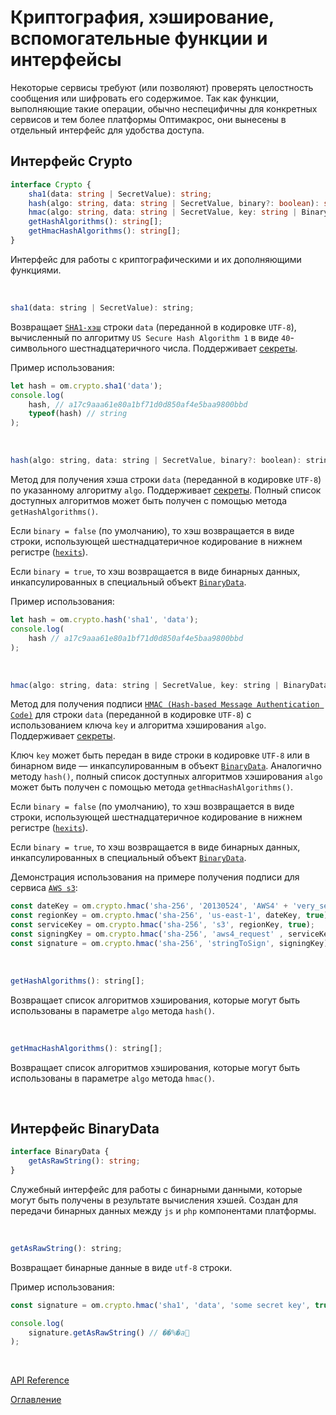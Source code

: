 # Криптография, хэширование, вспомогательные функции и интерфейсы

Некоторые сервисы требуют (или позволяют) проверять целостность сообщения или шифровать его содержимое. Так как функции, выполняющие такие операции, обычно неспецифичны для конкретных сервисов и тем более платформы Оптимакрос, они вынесены в отдельный интерфейс для удобства доступа.

## Интерфейс Crypto<a name="crypto"></a>
```ts
interface Crypto {
	sha1(data: string | SecretValue): string;
	hash(algo: string, data: string | SecretValue, binary?: boolean): string | BinaryData;
	hmac(algo: string, data: string | SecretValue, key: string | BinaryData, binary?: boolean): string | BinaryData;
	getHashAlgorithms(): string[];
	getHmacHashAlgorithms(): string[];
}
```
Интерфейс для работы с криптографическими и их дополняющими функциями.

&nbsp;

```js
sha1(data: string | SecretValue): string;
```
Возвращает [`SHA1-хэш`](https://en.wikipedia.org/wiki/SHA-1) строки `data` (переданной в кодировке `UTF-8`), вычисленный по алгоритму `US Secure Hash Algorithm 1` в виде `40`-символьного шестнадцатеричного числа. Поддерживает [секреты](./secrets.md).

Пример использования:

```js
let hash = om.crypto.sha1('data');
console.log(
    hash, // a17c9aaa61e80a1bf71d0d850af4e5baa9800bbd
    typeof(hash) // string
);
```

&nbsp;

```js
hash(algo: string, data: string | SecretValue, binary?: boolean): string | BinaryData;
```
Метод для получения хэша строки `data` (переданной в кодировке `UTF-8`) по указанному алгоритму `algo`. Поддерживает [секреты](./secrets.md). Полный список доступных алгоритмов может быть получен с помощью метода `getHashAlgorithms()`.

Если `binary = false` (по умолчанию), то хэш возвращается в виде строки, использующей шестнадцатеричное кодирование в нижнем регистре ([`hexits`](https://en.wiktionary.org/wiki/hexit)).

Если `binary = true`, то хэш возвращается в виде бинарных данных, инкапсулированных в специальный объект [`BinaryData`](#binarydata).

Пример использования:

```js
let hash = om.crypto.hash('sha1', 'data');
console.log(
    hash // a17c9aaa61e80a1bf71d0d850af4e5baa9800bbd
);
```

&nbsp;

```js
hmac(algo: string, data: string | SecretValue, key: string | BinaryData, binary?: boolean): string | BinaryData;
```
Метод для получения подписи [`HMAC (Hash-based Message Authentication Code)`](https://ru.wikipedia.org/wiki/HMAC) для строки `data` (переданной в кодировке `UTF-8`) с использованием ключа `key` и алгоритма хэширования `algo`. Поддерживает [секреты](./secrets.md).

Ключ `key` может быть передан в виде строки в кодировке `UTF-8` или в бинарном виде — инкапсулированным в объект [`BinaryData`](#binarydata). Аналогично методу `hash()`, полный список доступных алгоритмов хэширования `algo` может быть получен с помощью метода `getHmacHashAlgorithms()`.

Если `binary = false` (по умолчанию), то хэш возвращается в виде строки, использующей шестнадцатеричное кодирование в нижнем регистре ([`hexits`](https://en.wiktionary.org/wiki/hexit)).

Если `binary = true`, то хэш возвращается в виде бинарных данных, инкапсулированных в специальный объект [`BinaryData`](#binarydata).

Демонстрация использования на примере получения подписи для сервиса [`AWS s3`](https://docs.aws.amazon.com/AmazonS3/latest/API/sigv4-streaming.html):

```js
const dateKey = om.crypto.hmac('sha-256', '20130524', 'AWS4' + 'very_secret_key', true);
const regionKey = om.crypto.hmac('sha-256', 'us-east-1', dateKey, true);
const serviceKey = om.crypto.hmac('sha-256', 's3', regionKey, true);
const signingKey = om.crypto.hmac('sha-256', 'aws4_request' , serviceKey, true);
const signature = om.crypto.hmac('sha-256', 'stringToSign', signingKey);
```

&nbsp;

```js
getHashAlgorithms(): string[];
```
Возвращает список алгоритмов хэширования, которые могут быть использованы в параметре `algo` метода `hash()`.

&nbsp;

```js
getHmacHashAlgorithms(): string[];
```
Возвращает список алгоритмов хэширования, которые могут быть использованы в параметре `algo` метода `hmac()`.

&nbsp;

## Интерфейс BinaryData<a name="binarydata"></a>
```ts
interface BinaryData {
	getAsRawString(): string;
}
```
Служебный интерфейс для работы с бинарными данными, которые могут быть получены в результате вычисления хэшей. Создан для передачи бинарных данных между `js` и `php` компонентами платформы.

&nbsp;

```js
getAsRawString(): string;
```
Возвращает бинарные данные в виде `utf-8` строки.

Пример использования:

```js
const signature = om.crypto.hmac('sha1', 'data', 'some secret key', true);

console.log(
    signature.getAsRawString() // ��%�a
);
```

&nbsp;

[API Reference](./API.md)

[Оглавление](../README.md)
